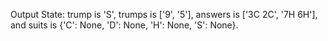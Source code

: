 Output State: trump is 'S', trumps is ['9', '5'], answers is ['3C 2C', '7H 6H'], and suits is {'C': None, 'D': None, 'H': None, 'S': None}.